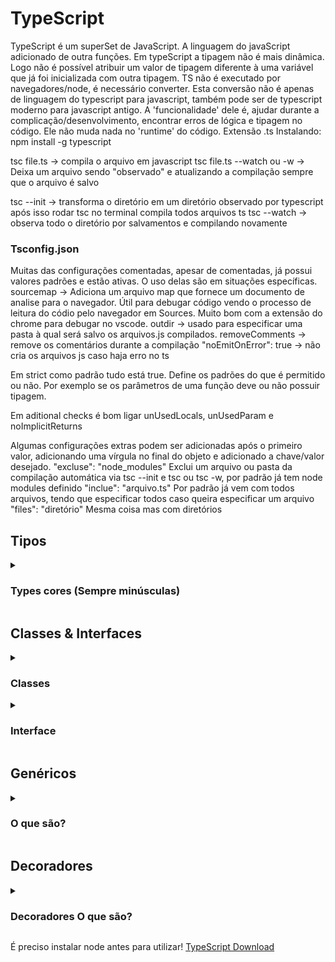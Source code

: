# TypeScript
TypeScript é um superSet de JavaScript. A linguagem do javaScript adicionado de outra funções.
Em typeScript a tipagem não é mais dinâmica. Logo não é possível atribuir um valor de tipagem diferente à uma variável que já foi inicializada com outra tipagem.
TS não é executado por navegadores/node, é necessário converter. Esta conversão não é apenas de linguagem do typescript para javascript, também pode ser de typescript moderno para javascript antigo.
A 'funcionalidade' dele é, ajudar durante a complicação/desenvolvimento, encontrar erros de lógica e tipagem no código. Ele não muda nada no 'runtime' do código. 
Extensão .ts
Instalando:
npm install -g typescript

tsc file.ts -> compila o arquivo em javascript
tsc file.ts --watch ou -w -> Deixa um arquivo sendo "observado" e atualizando a compilação sempre que o arquivo é salvo

tsc --init -> transforma o diretório em um diretório observado por typescript
após isso rodar tsc no terminal compila todos arquivos ts
tsc --watch -> observa todo o diretório por salvamentos e compilando novamente

### Tsconfig.json
Muitas das configurações comentadas, apesar de comentadas, já possui valores padrões e estão ativas. O uso delas são em situações específicas.
sourcemap -> Adiciona um arquivo map que fornece um documento de analise para o navegador. Útil para debugar código vendo o processo de leitura do códio pelo navegador em Sources. Muito bom com a extensão do chrome para debugar no vscode.
outdir -> usado para especificar uma pasta à qual será salvo os arquivos.js compilados.
removeComments -> remove os comentários durante a compilação
"noEmitOnError": true -> não cria os arquivos js caso haja erro no ts

Em strict como padrão tudo está true. Define os padrões do que é permitido ou não. Por exemplo se os parâmetros de uma função deve ou não possuir tipagem.

Em aditional checks é bom ligar unUsedLocals, unUsedParam e noImplicitReturns

Algumas configurações extras podem ser adicionadas após o primeiro valor, adicionando uma vírgula no final do objeto e adicionado a chave/valor desejado.
"excluse": "node_modules"    Exclui um arquivo ou pasta da compilação automática via tsc --init e tsc ou tsc -w, por padrão já tem node modules definido
"inclue": "arquivo.ts"       Por padrão já vem com todos arquivos, tendo que especificar todos caso queira especificar um arquivo
"files": "diretório"         Mesma coisa mas com diretórios

## Tipos
<details>
  <summary>

  ### Types cores (Sempre minúsculas)
  </summary>

  **number**
  **string**
  **boolean** (Sem truthy or falsy)
  **object**
  **array**
  **tuple**
  **Enum**
  **Any** (Praticamente perde os benefícios do uso do TS)
  **Void** (Ausente de tipo)

  ex.
  function (n1: number, n2: number) {
  }

  **Dica:** Em objetos e arrays, o ideal é dexar o typescript definir os tipos conforme os elementos são atribuidos
  const object: {
    CPF: number;
    nome: string;
    empregado: boolean;
  } = {
    CPF: 0000000,
    nome: 'Pedro',
    empregado: true
  }

  ### Tuple
  const person [string, number | string] = ['Pedro', 20];

  ### Enum
  Cria e da um valor iniciando em 0 ou a partir do valor explicito no anterior, para os elementos atribuidos. ADMIN = 0, READ_ONLY = 5, AUTHOR = 6.
  enum Role { ADMIN, READ_ONLY = 5, AUTHOR };

  ### Type Alias
  É um tipo que pode ser um ou outro

  type Combinados = {
    number | string
  }

  ### Void
  É a tipagem dada a uma função que não possui retorno.
  Apesar do retorno dela ser definido com undefined...

  ### Function types
  let combine: (a:number, b:number) => number;

  ### Unknown
  Quase a mesma coisa de any, mas ele ainda é verificado. Seria um any mantendo a verificação se o tipo esperado é compatível com o tipo armazenado em uma variável com unknown

  ### Never
  Uma função que retorna nada devido uma pausa/break/error ou que fica em um loop infinito. Uma função pode ter o retorno de tipo never


  class Department {
    private name: string;

    public constructor (n: string) {
      this.name = n;
    }
  }

  class Product {
    title: string;
    price: number;
    private isListed: boolean;
  
    constructor(name: string, pr: number) {
      this.title = name;
      this.price = pr;
      this.isListed = true;
    }
  }
  const accounting = new Department('Accounting');
  extends aproveita uma classe já criada e usa como parte na criação de uma nova mas com adições. É necessário usar o super.


  private -> deixa privado sendo acessado apenas pela própria classe
  public
  protected -> deixa privado mas pode ser acessado tanto pela própria classe como por classes que usem-a como extensão
</details>

## Classes & Interfaces
<details>
  <summary>

  ### Classes
  </summary>

  ### O que são:
  Uma classe é uma entidade abstrata que encapsula dados e comportamentos relevantes para um conceito específico dentro de um programa. Ela permite que você defina um novo tipo de dado personalizado, permitindo que crie instâncias desse tipo ao longo do código.

  ***Informações Basicas Sobre Classes***
  -É uma construção da programação orientada a objetos (POO) e é usada para criar objetos.
  -Pode conter implementações de métodos, ou seja, o código real que define o comportamento desses métodos.
  -Permite criar instâncias através do operador new.
  -Pode herdar propriedades e métodos de outra classe (herança).
  -É possível aplicar modificadores de acesso (public, private, protected) para controlar o acesso aos membros da classe.

  **EX:**

  class teste {
    mensagem: string
    numero: number

    constructor (escrita: string, numero: number){
        this.mensagem = escrita
        this.numero = numero
    }

    saida(){
        console.log(`Olá, ${this.mensagem}, ${ this.numero}`)
    }
  }
  const Teste1 = new teste("Testando",123)
  Teste1.saida()
  

</details>

<details>
  <summary>

  ### Interface
  </summary>
  
  ### O que são:
  Uma interface é uma especificação para um tipo de objeto, definindo quais propriedades e métodos o objeto deve ter. Isso permite que o TypeScript faça a verificação de tipos em tempo de compilação, garantindo que os objetos sigam as regras definidas pela interface.

  ***Informações Basicas Sobre Interfaces***

  -Uma interface é um contrato que define a estrutura de um objeto, descrevendo quais propriedades e métodos devem estar presentes no objeto.
  -É uma forma de definir tipos personalizados, mas não contém implementações de métodos.
  -Não pode ser instanciada diretamente, pois não é uma construção para criar objetos.
  -É usada principalmente para declarar a forma que um objeto deve ter, garantindo que certos atributos e métodos estejam presentes.
  -Pode ser implementada por classes (uma classe pode "assinar" um contrato representado por uma interface).


  **EX:**

  interface Testei {
    mensagem: string
    numero: number
  }

  const teste2: Testei = {
    mensagem: "Testando",
    numero: 123
  }

console.log(`${teste2.mensagem} ${teste2.numero}`)

</details>

## Genéricos
<details>
  <summary>

  ### O que são?
  </summary>

</details>

## Decoradores
<details>
  <summary>

  ### Decoradores O que são?
  </summary>

</details>



É preciso instalar node antes para utilizar!
[TypeScript Download](https://www.typescriptlang.org/)


